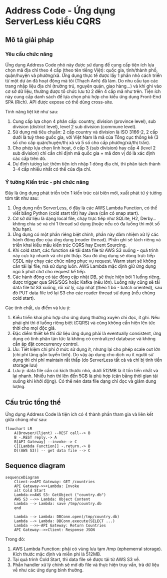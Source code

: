 # Address Code - Ứng dụng ServerLess kiểu CQRS

## Mô tả giải pháp

### Yêu cầu chức năng

Ứng dụng Address Code nhỏ này được sử dụng để cung cấp tiện ích lựa chọn mã địa chỉ theo 4 cấp (theo tên tiếng Việt): quốc gia, tỉnh/thành phố, quận/huyện và phường/xã. Ứng dụng thực tế được lấy 1 phần nhỏ cách triển từ một dự án đã hoạt động mà tôi (Thạch Anh) đã làm. Do nhu cầu tạo các trang nhập liệu địa chỉ (trường trú, nguyên quán, giao hàng...) và khi ghi vào cơ sở dữ liệu, thường được tổ chức lưu từ 2 đến 4 cấp mã như trên. Tiện ích này cung cấp danh sách để lựa chọn phù hợp cho kiểu ứng dụng Front-End SPA (Rich). API được expose có thể dùng cross-site.

Tính năng liệt kê như sau:

1. Cung cấp lựa chọn 4 phân cấp: country, division (province level), sub division (district level), level 2 sub division (commune level).
2. Sử dụng mã tiêu chuẩn: 2 cấp country và division là ISO 3166-2, 2 cấp dưới là tuỳ theo guốc gia, với Việt Nam là mã của Tổng cục thống kê (3 số cho cấp quận/huyện/thị xã và 5 số cho cấp phường/xã/thị trấn).
3. Cho phép lựa chọn linh hoạt, ở cấp 3 (sub division) hay cấp 4 (level 2 sub division) chỉ cần chỉ định mã quốc gia + mã đơn vị đó là xác định các cấp trên đó.
4. Dự định tương lai: thêm tiện ích nhập 1 dòng địa chỉ, thì phân tách thành 3-4 cấp nhiều nhất có thể của địa chỉ.

### Ý tưởng Kiến trúc - phi chức năng

Đây là ứng dụng phát triển trên 1 kiến trúc cải biên mới, xuất phát từ ý tưởng tóm tắt như sau:

1. Ứng dụng nền ServerLess, ở đây là các AWS Lambda Function, có thể viết bằng Python (cold start tốt) hay Java (cần có snap start).
2. Cơ sở dữ liệu là dạng local file, chạy trực tiếp như SQLite, H2, Derby… không chia sẻ và chỉ 1 thread sử dụng (hoặc nếu có đa luồng thì một số hữu hạn).
3. Ứng dụng có một phần riêng biệt chính, phần này đảm nhiệm xử lý các hành động đọc của ứng dụng (reader thread). Phần ghi sẽ tách riêng và triển khai kiểu mẫu kiến trúc CQRS hay Event Sourcing.
4. Khi cold start, các function sẽ tải data file từ AWS S3 xuống - quá trình này cực kỳ nhanh và chi phí thấp. Sau đó ứng dụng sẽ dùng trực tiếp CSDL này chạy các chức năng phục vụ request. Warm start sẽ không cần tải lại file, mà sử dụng luôn. AWS Lambda mặc định giữ ứng dụng ngủ 5 phút chờ cho request kế tiếp.
5. Các hành động có tác động cập nhật DB, sẽ thực hiện bởi 1 luồng riêng, được trigger qua SNS/SQS hoặc Kafka (nếu lớn). Luồng này cũng sẽ tải data file tử S3 xuống, rồi xử lý, cập nhật (theo 1 bó - batch oriented), sau đó PUT data file trở lại S3 cho các reader thread sử dụng (nếu chúng cold start).

Các tính chất, ưu điểm và lưu ý:

1. Kiểu triển khai phù hợp cho ứng dụng thường xuyên chỉ đọc, ít ghi. Nếu phải ghi thì ở luồng riêng biệt (CQRS) và cũng không cần hiện lên tức thời cho mọi độc giả.
2. Đặc điểm thiết kế thì dữ liệu ứng dụng phải là eventually consistent, ứng dụng có tính phân tán tức là không có centralized database và không cần áp đặt concurrency control.
3. Ưu: Tiết kiệm chi phí ở mức sử dụng ít, nhưng lại cho phép scale out lớn (chi phí tăng gần tuyến tính). Do vậy áp dụng cho dịch vụ ít người sử dụng thì chi phí maintain rất thấp (do ServerLess tất cả và chỉ bị tính tiền storage lưu)
4. Lưu ý: data file cần có kích thước nhỏ, dưới 512MB là ít tốn tiền nhất và lại nhanh. Nhiều hơn thì lên đến 5GB là phù hợp (cân bằng thời gian tải xuống khi khởi động). Có thể nén data file dạng chỉ đọc và giảm dung lượng.

## Cấu trúc tổng thể

Ứng dụng Address Code là tiện ích có 4 thành phần tham gia và liên kết giữa chúng như sau:

```mermaid
flowchart LR
    A(Browser/Client) --REST call--> B
    B -.REST reply.-> A
    B[API Gateway] --invoke--> C
    C[[Lambda Function]] -.return.-> B
    D[(AWS S3)] -- get data file --> C
```

## Sequence diagram

```mermaid
sequenceDiagram
    Client->>API Gateway: GET /countries
    API Gateway->>+Lambda: Invoke
    alt Cold Start
    Lambda->>AWS S3: GetObject ("country.db")
    AWS S3 -->> Lambda: Object Content
    Lambda --> Lambda: save /tmp/country.db
    end

    Lambda --> Lambda: DBConn.open(/tmp/country.db)
    Lambda --> Lambda: DBConn.execute(SELECT ...)
    Lambda -->>-API Gateway: Return Countries
    API Gateway-->>Client: Response JSON
```

Trong đó:

1. AWS Lambda Function: phải có vùng lưu tạm /tmp (ephemerral storage). Kích thước mặc định và miễn phí là 512MB.
2. Tại quá trình Cold Start, thì data file sẽ được tải từ AWS S3 về.
3. Phần handler xử lý chính sẽ mở db file và thực hiện truy vấn, trả dữ liệu về như các ứng dụng bình thường.